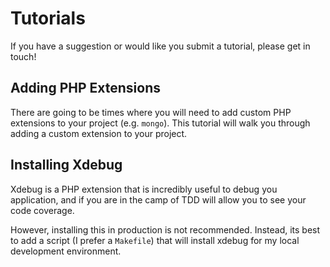 # Tutorials

If you have a suggestion or would like you submit a tutorial, please get in touch!

## Adding PHP Extensions

There are going to be times where you will need to add custom PHP extensions to your project (e.g. `mongo`). This tutorial will walk you through adding a custom extension to your project.

## Installing Xdebug

Xdebug is a PHP extension that is incredibly useful to debug you application, and if you are in the camp of TDD will allow you to see your code coverage.

However, installing this in production is not recommended. Instead, its best to add a script (I prefer a `Makefile`) that will install xdebug for my local development environment.
